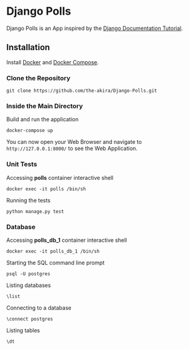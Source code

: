 # Django Polls

Django Polls is an App inspired by the [Django Documentation Tutorial](https://docs.djangoproject.com/en/4.1/intro/tutorial01/).

## Installation

Install [Docker](https://docs.docker.com/get-docker/) and [Docker Compose](https://docs.docker.com/compose/install/).

### Clone the Repository

```
git clone https://github.com/the-akira/Django-Polls.git
```

### Inside the Main Directory

Build and run the application

```
docker-compose up
```

You can now open your Web Browser and navigate to `http://127.0.0.1:8000/` to see the Web Application.

### Unit Tests

Accessing **polls** container interactive shell

```
docker exec -it polls /bin/sh
```

Running the tests

```
python manage.py test
```

### Database

Accessing **polls_db_1** container interactive shell

```
docker exec -it polls_db_1 /bin/sh
```

Starting the SQL command line prompt

```
psql -U postgres
```

Listing databases

```
\list
```

Connecting to a database

```
\connect postgres
```

Listing tables

```
\dt
```